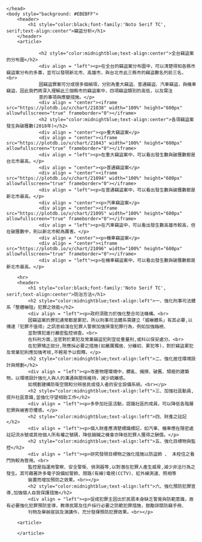 <html>

    
<html>
    <head>
        <meta charset="utf-8" />
        <title>台灣竊盜分析</title>
        <link href="https://fonts.googleapis.com/css?family=Noto+Sans+TC" rel="stylesheet">
        
    </head>
    <body style="background: #EBEBFF">
        <header>
            <h1 style="color:black;font-family:'Noto Serif TC', serif;text-align:center">竊盜分析</h1>
        </header>
        <article>
                
                <h2 style="color:midnightblue;text-align:center">全台竊盜案的分布圖</h2>
				<div align = "left"><p>在全台的竊盜案分布圖中，可以清楚得知各縣市竊盜案分布的多寡，並可以發現新北市、高雄市，與台北市此三縣市的竊盜數名列前三名，<br>	
				因竊盜罪案可分成很多個細項，分別為重大竊盜、普通竊盜、汽車竊盜，與機車竊盜，因此我們將深入理解此三個縣市的竊盜案中，四項竊盜類別的高低，以及需注
				意的事項與應變措施。</p>
                <div align = "center"><iframe src="https://plotdb.io/v/chart/21038" width="100%" height="600px" allowfullscreen="true" frameborder="0"></iframe>
				<h2 style="color:midnightblue;text-align:center">各項竊盜案發生與破獲數(2018年)</h2>
				<div align = "center"><p>重大竊盜案</p>
                <div align = "center"><iframe src="https://plotdb.io/v/chart/21043" width="100%" height="600px" allowfullscreen="true" frameborder="0"></iframe>
				<div align = "left"><p>在重大竊盜案中，可以看出發生數與破獲數都是台北市最高。</p>
				<div align = "center"><p>普通竊盜案</p>
				<div align = "center"><iframe src="https://plotdb.io/v/chart/21094" width="100%" height="600px" allowfullscreen="true" frameborder="0"></iframe>
				<div align = "left"><p>在普通竊盜案中，可以看出發生數與破獲數都是新北市最高。</p>
				<div align = "center"><p>汽車竊盜案</p>
				<div align = "center"><iframe src="https://plotdb.io/v/chart/21095" width="100%" height="600px" allowfullscreen="true" frameborder="0"></iframe>
				<div align = "left"><p>在汽車竊盜中，可以看出發生數高雄市較高，但在破獲數中，則以新北市較為厲害。</p>
				<div align = "center"><p>機車竊盜案</p>
				<div align = "center"><iframe src="https://plotdb.io/v/chart/21096" width="100%" height="600px" allowfullscreen="true" frameborder="0"></iframe>
				<div align = "left"><p>在機車竊盜案中，可以看出發生數與破獲數都是新北市最高。</p>
	
		<hr>
		<header>
            <h1 style="color:black;font-family:'Noto Serif TC', serif;text-align:center">防治方法</h1>
			<h2 style="color:midnightblue;text-align:left">一、強化刑事司法體系「整體嚇阻」犯罪之效能</h2>
			<div align = "left"><p>政府須致力於強化整合司法機構。<br>			
			因竊盜案的罪犯通常都是累犯，所以刑事司法體系需建立「威嚇體系」有其必要,以傳達『犯罪不值得』之訊息給淺在犯罪人警察加強掃蕩犯罪行為，例如加強臨檢、
			並對慣犯進行嚴密監控偵查。<br>	
			在科刑方面,法官對於累犯及常業竊盜犯則宜從重量刑,或科以保安處分。<br>	
			在犯罪矯正部分,除應採必要之措施(如嚴厲獨居、分離初、累犯等)，對於竊盜累犯及常業犯則應加強考核,不輕易予以假釋。</p>
			<h2 style="color:midnightblue;text-align:left">二、強化居住環境設計與規劃</h2>
			<div align = "left"><p>改善物理環境中，髒亂、擁擠、破舊、頹廢的建築物，以環境設計強化人與人的溝通與關係維持，減少疏離感。
			如規劃建構防衛空間和分辨居民或侵入者的安全設備系統。<br></p>
			<h2 style="color:midnightblue;text-align:left">三、加強社區動員,提升社區意識,並強化守望相助工作</h2>
			<div align = "left"><p>多參加社區活動，認識社區的成員，可以降低各階層犯罪與被害恐懼感。</p>
			<h2 style="color:midnightblue;text-align:left">四、財產之註記</h2>
			<div align = "left"><p>個人財產應清楚標識標記，如汽車、機車應在隱密處註記流水號或其他個人所有權之號碼，降低銷贓之機會亦降低犯罪人獲得之酬償。</p>
			<h2 style="color:midnightblue;text-align:left">五、強化目標物與監控</h2>
			<div align = "left"><p>研究發現目標物之強化措施以防盜鈴 、 未栓住之看門狗較為管用。<br>	
			監控是指運用警察、安全警衛、偵測器等,以對潛在犯罪人產生威脅,減少非法行為之發生。其可藉著許多電子設備如警鈴、閉路(有線)電視(CCTV)、紅外線測速、照相等
			裝置而增加預防之效果。<br></p>
			<h2 style="color:midnightblue;text-align:left">六、強化預防犯罪宣導,加強個人自我保護措施</h2>
			<div align = "left"><p>促成犯罪主因出於民眾本身缺乏警覺與防範意識，故有必要強化犯罪預防宣導，教導民眾及住戶採行必要之防範犯罪措施，鼓勵詳閱防竊手冊、
			刊物及舉辦座談及演講作，充分發揮預防犯罪效果。<br></p>
       
		<article>
		
        </article>
		
